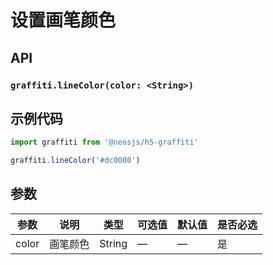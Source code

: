 # 设置画笔颜色

## API
### `graffiti.lineColor(color: <String>)`
### 

## 示例代码
```js
import graffiti from '@neosjs/h5-graffiti'

graffiti.lineColor('#dc0000')
```
## 参数

| 参数                       | 说明                       | 类型   | 可选值          | 默认值       | 是否必选|
| ------------------- | -------------------- | ------ | --------------- | ------------ |------------ |
| color                | 画笔颜色           | String | —               | —            | 是 |
